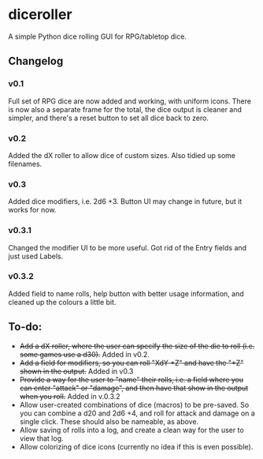 # diceroller
A simple Python dice rolling GUI for RPG/tabletop dice.

## Changelog
### v0.1
Full set of RPG dice are now added and working, with uniform icons. There is now also a separate frame for the total, the dice output is cleaner and simpler, and there's a reset button to set all dice back to zero.

### v0.2
Added the dX roller to allow dice of custom sizes. Also tidied up some filenames.

### v0.3
Added dice modifiers, i.e. 2d6 +3. Button UI may change in future, but it works for now.

### v0.3.1
Changed the modifier UI to be more useful. Got rid of the Entry fields and just used Labels.

### v0.3.2
Added field to name rolls, help button with better usage information, and cleaned up the colours a little bit.


## To-do:

 - ~~Add a dX roller, where the user can specify the size of the die to roll (i.e. some games use a d30).~~ Added in v0.2.
 - ~~Add a field for modifiers, so you can roll "XdY +Z" and have the "+Z" shown in the output.~~ Added in v0.3
 - ~~Provide a way for the user to "name" their rolls, i.e. a field where you can enter "attack" or "damage", and then have that show in the output when you roll.~~ Added in v.0.3.2
 - Allow user-created combinations of dice (macros) to be pre-saved. So you can combine a d20 and 2d6 +4, and roll for attack and damage on a single click. These should also be nameable, as above.
 - Allow saving of rolls into a log, and create a clean way for the user to view that log.
 - Allow colorizing of dice icons (currently no idea if this is even possible).
